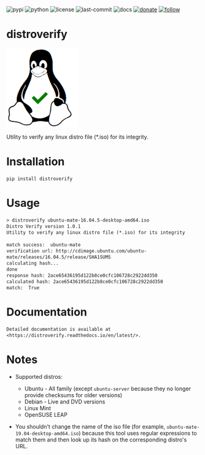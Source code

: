 ![pypi](https://img.shields.io/pypi/v/distroverify.svg)
![python](https://img.shields.io/pypi/pyversions/cfgsaver.svg)
![license](https://img.shields.io/github/license/prahladyeri/distroverify.svg)
![last-commit](https://img.shields.io/github/last-commit/prahladyeri/distroverify.svg)
![docs](https://readthedocs.org/projects/distroverify/badge/?version=latest)
[![donate](https://img.shields.io/badge/-Donate-blue.svg?logo=paypal)](https://www.paypal.com/cgi-bin/webscr?cmd=_s-xclick&hosted_button_id=JM8FUXNFUK6EU)
[![follow](https://img.shields.io/twitter/follow/prahladyeri.svg?style=social)](https://twitter.com/prahladyeri)

# distroverify

![project logo](https://raw.githubusercontent.com/prahladyeri/distroverify/master/logo.png)

Utility to verify any linux distro file (*.iso) for its integrity.

# Installation

	pip install distroverify

# Usage

	> distroverify ubuntu-mate-16.04.5-desktop-amd64.iso
	Distro Verify version 1.0.1
	Utility to verify any linux distro file (*.iso) for its integrity

	match success:  ubuntu-mate
	verification url: http://cdimage.ubuntu.com/ubuntu-mate/releases/16.04.5/release/SHA1SUMS
	calculating hash...
	done
	response hash: 2ace65436195d122b8ce0cfc106728c2922dd350
	calculated hash: 2ace65436195d122b8ce0cfc106728c2922dd350
	match:  True
	
# Documentation

	Detailed documentation is available at <https://distroverify.readthedocs.io/en/latest/>.

# Notes

- Supported distros:
	* Ubuntu - All family (except `ubuntu-server` because they no longer provide checksums for older versions)
	* Debian - Live and DVD versions
	* Linux Mint
	* OpenSUSE LEAP

- You shouldn't change the name of the iso file (for example, `ubuntu-mate-19.04-desktop-amd64.iso`) because this tool uses regular expressions to match them and then look up its hash on the corresponding distro's URL.